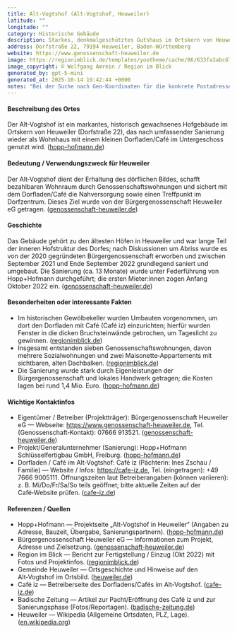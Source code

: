 ```yaml
---
title: Alt-Vogtshof (Alt‑Vogtshof, Heuweiler)
latitude: ""
longitude: ""
category: Historische Gebäude
description: Starkes, denkmalgeschütztes Gutshaus im Ortskern von Heuweiler, saniert und als Wohngebäude mit Dorfladen/Café wiederbelebt.
address: Dorfstraße 22, 79194 Heuweiler, Baden‑Württemberg
website: https://www.genossenschaft-heuweiler.de
image: https://regionimblick.de/templates/yootheme/cache/06/633fa3abc678f_Alt-Vogtshof_letzte_Arbeiten_am_Treppenturm-06733ed3.jpeg
image_copyright: © Wolfgang Amrein / Region im Blick
generated_by: gpt-5-mini
generated_at: 2025-10-14 19:42:44 +0000
notes: "Bei der Suche nach Geo-Koordinaten für die konkrete Postadresse Dorfstraße 22 wurde das mapbox reverse-geocoding Tool verwendet; die Mapbox-Antwort enthielt (auf nahegelegene Abfragen) die Hausnummer 20. Eine eindeutige, von Mapbox verifizierte Koordinate für Nr. 22 konnte nicht ermittelt werden; daher wurden die latitude/longitude-Felder freigelassen. Wichtige Quellen: Hopp+Hofmann Projektseite, Bürgergenossenschaft Heuweiler, Region im Blick, Gemeinde Heuweiler, Café iz, Badische Zeitung, Wikipedia."
---
```


#### Beschreibung des Ortes
Der Alt‑Vogtshof ist ein markantes, historisch gewachsenes Hofgebäude im Ortskern von Heuweiler (Dorfstraße 22), das nach umfassender Sanierung wieder als Wohnhaus mit einem kleinen Dorfladen/Café im Untergeschoss genutzt wird. ([hopp-hofmann.de](https://hopp-hofmann.de/impressionen/projekt-heuweiler/))

#### Bedeutung / Verwendungszweck für Heuweiler
Der Alt‑Vogtshof dient der Erhaltung des dörflichen Bildes, schafft bezahlbaren Wohnraum durch Genossenschaftswohnungen und sichert mit dem Dorfladen/Café die Nahversorgung sowie einen Treffpunkt im Dorfzentrum. Dieses Ziel wurde von der Bürgergenossenschaft Heuweiler eG getragen. ([genossenschaft-heuweiler.de](https://www.genossenschaft-heuweiler.de/ueber-uns))

#### Geschichte
Das Gebäude gehört zu den ältesten Höfen in Heuweiler und war lange Teil der inneren Hofstruktur des Dorfes; nach Diskussionen um Abriss wurde es von der 2020 gegründeten Bürgergenossenschaft erworben und zwischen September 2021 und Ende September 2022 grundlegend saniert und umgebaut. Die Sanierung (ca. 13 Monate) wurde unter Federführung von Hopp+Hofmann durchgeführt; die ersten Mieter:innen zogen Anfang Oktober 2022 ein. ([genossenschaft-heuweiler.de](https://www.genossenschaft-heuweiler.de/ueber-uns))

#### Besonderheiten oder interessante Fakten
- Im historischen Gewölbekeller wurden Umbauten vorgenommen, um dort den Dorfladen mit Café (Café iz) einzurichten; hierfür wurden Fenster in die dicken Bruchsteinwände gebrochen, um Tageslicht zu gewinnen. ([regionimblick.de](https://regionimblick.de/news-aus-der-region/emmendingen/alt-vogtshof-in-heuweiler-erstrahlt-in-neuem-glanze-am-1-oktober-2022-haben-die-ersten-mieter-innen-ihrer-wohnungen-bezogen))  
- Insgesamt entstanden sieben Genossenschaftswohnungen, davon mehrere Sozialwohnungen und zwei Maisonette‑Appartements mit sichtbaren, alten Dachbalken. ([regionimblick.de](https://regionimblick.de/news-aus-der-region/emmendingen/alt-vogtshof-in-heuweiler-erstrahlt-in-neuem-glanze-am-1-oktober-2022-haben-die-ersten-mieter-innen-ihrer-wohnungen-bezogen))  
- Die Sanierung wurde stark durch Eigenleistungen der Bürgergenossenschaft und lokales Handwerk getragen; die Kosten lagen bei rund 1,4 Mio. Euro. ([hopp-hofmann.de](https://hopp-hofmann.de/impressionen/projekt-heuweiler/))

#### Wichtige Kontaktinfos
- Eigentümer / Betreiber (Projektträger): Bürgergenossenschaft Heuweiler eG — Webseite: https://www.genossenschaft-heuweiler.de, Tel. (Genossenschaft‑Kontakt): 07666 913521. ([genossenschaft-heuweiler.de](https://www.genossenschaft-heuweiler.de/ueber-uns))  
- Projekt/Generalunternehmer (Sanierung): Hopp+Hofmann Schlüsselfertigbau GmbH, Freiburg. ([hopp-hofmann.de](https://hopp-hofmann.de/impressionen/projekt-heuweiler/))  
- Dorfladen / Café im Alt‑Vogtshof: Café iz (Pächterin: Ines Zschau / Familie) — Website / Infos: https://cafe-iz.de, Tel. (eingetragen): +49 7666 9005111. Öffnungszeiten laut Betreiberangaben (können variieren): z. B. Mi/Do/Fr/Sa/So teils geöffnet; bitte aktuelle Zeiten auf der Café‑Website prüfen. ([cafe-iz.de](https://cafe-iz.de/?utm_source=openai))

#### Referenzen / Quellen
- Hopp+Hofmann — Projektseite „Alt‑Vogtshof in Heuweiler“ (Angaben zu Adresse, Bauzeit, Übergabe, Sanierungspartnern). ([hopp-hofmann.de](https://hopp-hofmann.de/impressionen/projekt-heuweiler/))  
- Bürgergenossenschaft Heuweiler eG — Informationen zum Projekt, Adresse und Zielsetzung. ([genossenschaft-heuweiler.de](https://www.genossenschaft-heuweiler.de/ueber-uns))  
- Region im Blick — Bericht zur Fertigstellung / Einzug (Okt 2022) mit Fotos und Projektinfos. ([regionimblick.de](https://regionimblick.de/news-aus-der-region/emmendingen/alt-vogtshof-in-heuweiler-erstrahlt-in-neuem-glanze-am-1-oktober-2022-haben-die-ersten-mieter-innen-ihrer-wohnungen-bezogen))  
- Gemeinde Heuweiler — Ortsgeschichte und Hinweise auf den Alt‑Vogtshof im Ortsbild. ([heuweiler.de](https://www.heuweiler.de/unsere-gemeinde/geschichte?utm_source=openai))  
- Café iz — Betreiberseite des Dorfladens/Cafés im Alt‑Vogtshof. ([cafe-iz.de](https://cafe-iz.de/?utm_source=openai))  
- Badische Zeitung — Artikel zur Pacht/Eröffnung des Café iz und zur Sanierungsphase (Fotos/Reportagen). ([badische-zeitung.de](https://www.badische-zeitung.de/eine-ex-stewardess-betreibt-nun-das-caf-iz-in-heuweiler?utm_source=openai))  
- Heuweiler — Wikipedia (Allgemeine Ortsdaten, PLZ, Lage). ([en.wikipedia.org](https://en.wikipedia.org/wiki/Heuweiler?utm_source=openai))